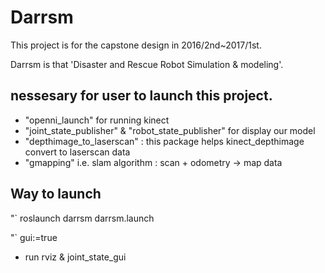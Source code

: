 # Darrsm

This project is for the capstone design in 2016/2nd~2017/1st.

Darrsm is that 'Disaster and Rescue Robot Simulation & modeling'.


## nessesary for user to launch this project.
- "openni_launch" for running kinect
- "joint_state_publisher" & "robot_state_publisher" for display our model
- "depthimage_to_laserscan" : this package helps kinect_depthimage convert to laserscan data
- "gmapping" i.e. slam algorithm : scan + odometry -> map data

## Way to launch
"`
roslaunch darrsm darrsm.launch

"`
gui:=true
- run rviz & joint_state_gui